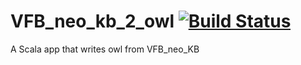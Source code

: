 # VFB_neo_kb_2_owl  [![Build Status](https://secure.travis-ci.org/VirtualFlyBrain/VFB_neo_kb_2_owl.png)](http://travis-ci.org/VirtualFlyBrain/VFB_neo_kb_2_owl)

A Scala app that writes owl from VFB_neo_KB
